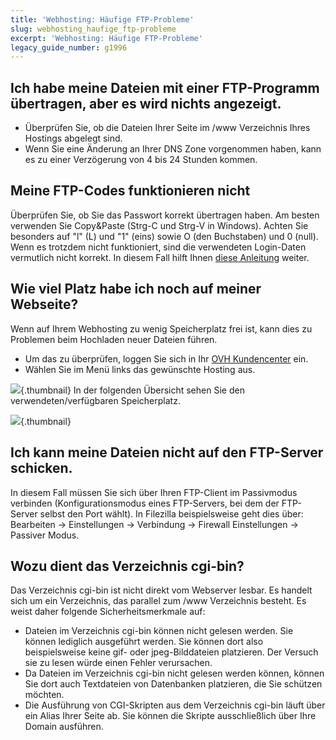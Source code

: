 ```yaml
---
title: 'Webhosting: Häufige FTP-Probleme'
slug: webhosting_haufige_ftp-probleme
excerpt: 'Webhosting: Häufige FTP-Probleme'
legacy_guide_number: g1996
---
```


## Ich habe meine Dateien mit einer FTP-Programm übertragen, aber es wird nichts angezeigt.

- Überprüfen Sie, ob die Dateien Ihrer Seite im /www Verzeichnis Ihres Hostings abgelegt sind.
- Wenn Sie eine Änderung an Ihrer DNS Zone vorgenommen haben, kann es zu einer Verzögerung von 4 bis 24 Stunden kommen.


## Meine FTP-Codes funktionieren nicht
Überprüfen Sie, ob Sie das Passwort korrekt übertragen haben. Am besten verwenden Sie Copy&Paste (Strg-C und Strg-V in Windows). Achten Sie besonders auf "l" (L) und "1" (eins) sowie O (den Buchstaben) und 0 (null).
Wenn es trotzdem nicht funktioniert, sind die verwendeten Login-Daten vermutlich nicht korrekt. In diesem Fall hilft Ihnen [diese Anleitung](https://www.ovh.de/g1374.mettre-mon-site-en-ligne#deposer_mes_fichiers_en_ftp_recuperer_mes_identifiants_ftp) weiter.


## Wie viel Platz habe ich noch auf meiner Webseite?
Wenn auf Ihrem Webhosting zu wenig Speicherplatz frei ist, kann dies zu Problemen beim Hochladen neuer Dateien führen.

- Um das zu überprüfen, loggen Sie sich in Ihr [OVH Kundencenter](https://www.ovh.com/manager/web) ein.
- Wählen Sie im Menü links das gewünschte Hosting aus.



![](images/img_3298.jpg){.thumbnail}
In der folgenden Übersicht sehen Sie den verwendeten/verfügbaren Speicherplatz.

![](images/img_3299.jpg){.thumbnail}


## Ich kann meine Dateien nicht auf den FTP-Server schicken.
In diesem Fall müssen Sie sich über Ihren FTP-Client im Passivmodus verbinden (Konfigurationsmodus eines FTP-Servers, bei dem der FTP-Server selbst den Port wählt). In Filezilla beispielsweise geht dies über: Bearbeiten -> Einstellungen -> Verbindung -> Firewall Einstellungen -> Passiver Modus.


## Wozu dient das Verzeichnis cgi-bin?
Das Verzeichnis cgi-bin ist nicht direkt vom Webserver lesbar. Es handelt sich um ein Verzeichnis, das parallel zum /www Verzeichnis besteht. Es weist daher folgende Sicherheitsmerkmale auf:

- Dateien im Verzeichnis cgi-bin können nicht gelesen werden. Sie können lediglich ausgeführt werden. Sie können dort also beispielsweise keine gif- oder jpeg-Bilddateien platzieren. Der Versuch sie zu lesen würde einen Fehler verursachen.
- Da Dateien im Verzeichnis cgi-bin nicht gelesen werden können, können Sie dort auch Textdateien von Datenbanken platzieren, die Sie schützen möchten.
- Die Ausführung von CGI-Skripten aus dem Verzeichnis cgi-bin läuft über ein Alias Ihrer Seite ab. Sie können die Skripte ausschließlich über Ihre Domain ausführen.



